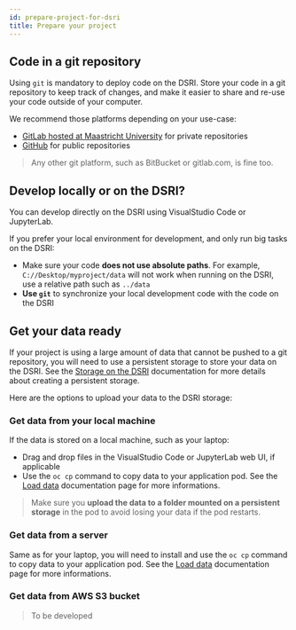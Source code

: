 ```yaml
---
id: prepare-project-for-dsri
title: Prepare your project
---
```


## Code in a git repository

Using `git` is mandatory to deploy code on the DSRI. Store your code in a git repository to keep track of changes, and make it easier to share and re-use your code outside of your computer.

We recommend those platforms depending on your use-case:

* [GitLab hosted at Maastricht University](https://gitlab.maastrichtuniversity.nl) for private repositories
* [GitHub](https://github.com) for public repositories

> Any other git platform, such as BitBucket or gitlab.com, is fine too.

## Develop locally or on the DSRI?

You can develop directly on the DSRI using VisualStudio Code or JupyterLab.

If you prefer your local environment for development, and only run big tasks on the DSRI:

* Make sure your code **does not use absolute paths**. For example, `C://Desktop/myproject/data` will not work when running on the DSRI, use a relative path such as `../data`
* **Use `git`** to synchronize your local development code with the code on the DSRI

## Get your data ready

If your project is using a large amount of data that cannot be pushed to a git repository, you will need to use a persistent storage to store your data on the DSRI. See the [Storage on the DSRI](/dsri-documentation/docs/openshift-storage) documentation for more details about creating a persistent storage.

Here are the options to upload your data to the DSRI storage:

### Get data from your local machine

If the data is stored on a local machine, such as your laptop:
* Drag and drop files in the VisualStudio Code or JupyterLab web UI, if applicable
* Use the `oc cp` command to copy data to your application pod. See the [Load data](/dsri-documentation/docs/openshift-load-data) documentation page for more informations.

> Make sure you **upload the data to a folder mounted on a persistent storage** in the pod to avoid losing your data if the pod restarts.

### Get data from a server

Same as for your laptop, you will need to install and use the `oc cp` command to copy data to your application pod. See the [Load data](/dsri-documentation/docs/openshift-load-data) documentation page for more informations.


### Get data from AWS S3 bucket

> To be developed